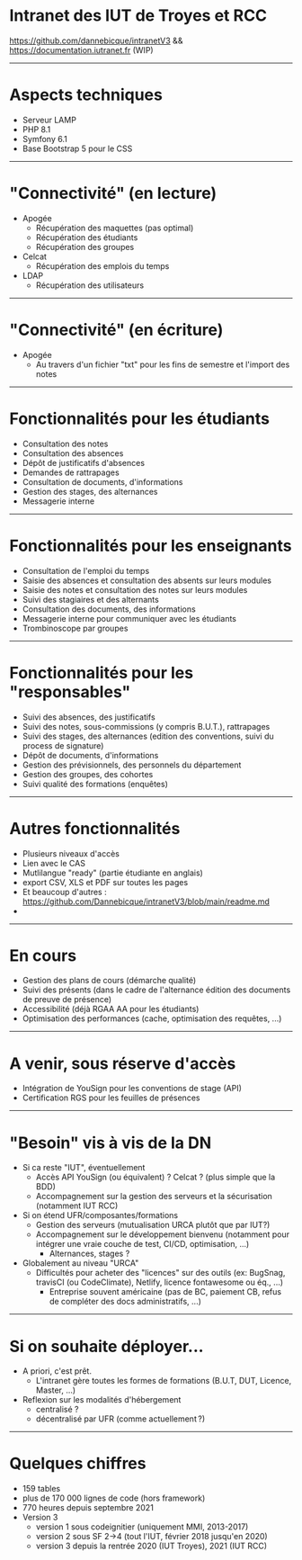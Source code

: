 # Intranet des IUT de Troyes et RCC

https://github.com/dannebicque/intranetV3 && https://documentation.iutranet.fr (WIP)

---

# Aspects techniques

* Serveur LAMP
* PHP 8.1
* Symfony 6.1
* Base Bootstrap 5 pour le CSS

---

# "Connectivité" (en lecture)

* Apogée
  * Récupération des maquettes (pas optimal)
  * Récupération des étudiants
  * Récupération des groupes
* Celcat
  * Récupération des emplois du temps
* LDAP
  * Récupération des utilisateurs

---

# "Connectivité" (en écriture)

* Apogée
  * Au travers d'un fichier "txt" pour les fins de semestre et l'import des notes

---

# Fonctionnalités pour les étudiants

* Consultation des notes
* Consultation des absences
* Dépôt de justificatifs d'absences
* Demandes de rattrapages
* Consultation de documents, d'informations
* Gestion des stages, des alternances
* Messagerie interne

---

# Fonctionnalités pour les enseignants

* Consultation de l'emploi du temps
* Saisie des absences et consultation des absents sur leurs modules
* Saisie des notes et consultation des notes sur leurs modules
* Suivi des stagiaires et des alternants
* Consultation des documents, des informations
* Messagerie interne pour communiquer avec les étudiants
* Trombinoscope par groupes

---

# Fonctionnalités pour les "responsables"

* Suivi des absences, des justificatifs
* Suivi des notes, sous-commissions (y compris B.U.T.), rattrapages
* Suivi des stages, des alternances (edition des conventions, suivi du process de signature)
* Dépôt de documents, d'informations
* Gestion des prévisionnels, des personnels du département
* Gestion des groupes, des cohortes
* Suivi qualité des formations (enquêtes)

---

# Autres fonctionnalités

- Plusieurs niveaux d'accès
- Lien avec le CAS
- Mutlilangue "ready" (partie étudiante en anglais)
- export CSV, XLS et PDF sur toutes les pages
- Et beaucoup d'autres : https://github.com/Dannebicque/intranetV3/blob/main/readme.md
- 

---

# En cours

* Gestion des plans de cours (démarche qualité)
* Suivi des présents (dans le cadre de l'alternance édition des documents de preuve de présence)
* Accessibilité (déjà RGAA AA pour les étudiants)
* Optimisation des performances (cache, optimisation des requêtes, ...)

---

# A venir, sous réserve d'accès

* Intégration de YouSign pour les conventions de stage (API)
* Certification RGS pour les feuilles de présences

---

# "Besoin" vis à vis de la DN

* Si ca reste "IUT", éventuellement 
  * Accès API YouSign (ou équivalent) ? Celcat ? (plus simple que la BDD)
  * Accompagnement sur la gestion des serveurs et la sécurisation (notamment IUT RCC)
* Si on étend UFR/composantes/formations
  * Gestion des serveurs (mutualisation URCA plutôt que par IUT?)
  * Accompagnement sur le développement bienvenu (notamment pour intégrer une vraie couche de test, CI/CD, optimisation, ...)
    * Alternances, stages ?
* Globalement au niveau "URCA"
  * Difficultés pour acheter des "licences" sur des outils (ex: BugSnag, travisCI (ou CodeClimate), Netlify, licence fontawesome ou éq., ...)
    * Entreprise souvent américaine (pas de BC, paiement CB, refus de compléter des docs administratifs, ...)

---

# Si on souhaite déployer...

* A priori, c'est prêt.
  * L'intranet gère toutes les formes de formations (B.U.T, DUT, Licence, Master, ...)
* Reflexion sur les modalités d'hébergement
  * centralisé ?
  * décentralisé par UFR (comme actuellement ?)


---

# Quelques chiffres

* 159 tables
* plus de 170 000 lignes de code (hors framework)
* 770 heures depuis septembre 2021
* Version 3
  * version 1 sous codeignitier (uniquement MMI, 2013-2017)
  * version 2 sous SF 2->4 (tout l'IUT, février 2018 jusqu'en 2020)
  * version 3 depuis la rentrée 2020 (IUT Troyes), 2021 (IUT RCC)
